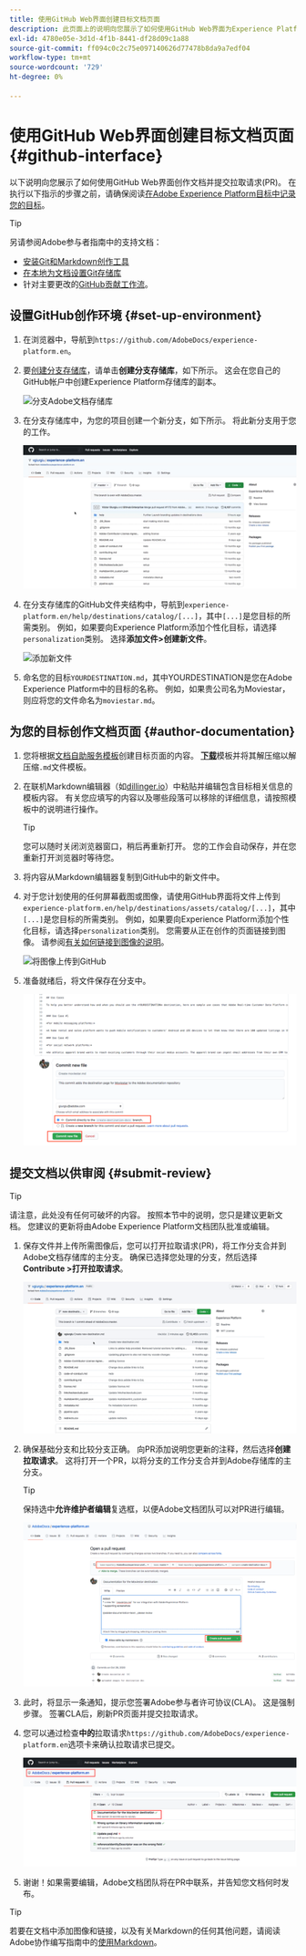 ```yaml
---
title: 使用GitHub Web界面创建目标文档页面
description: 此页面上的说明向您展示了如何使用GitHub Web界面为Experience Platform目标创作文档页面并提交它以供审查。
exl-id: 4780e05e-3d1d-4f1b-8441-df28d09c1a88
source-git-commit: ff094c0c2c75e097140626d77478b8da9a7edf04
workflow-type: tm+mt
source-wordcount: '729'
ht-degree: 0%

---
```


# 使用GitHub Web界面创建目标文档页面 {#github-interface}

以下说明向您展示了如何使用GitHub Web界面创作文档并提交拉取请求(PR)。 在执行以下指示的步骤之前，请确保阅读[在Adobe Experience Platform目标中记录您的目标](./documentation-instructions.md)。

>[!TIP]
>
>另请参阅Adobe参与者指南中的支持文档：
>
>* [安装Git和Markdown创作工具](https://experienceleague.adobe.com/docs/contributor/contributor-guide/setup/install-tools.html)
>* [在本地为文档设置Git存储库](https://experienceleague.adobe.com/docs/contributor/contributor-guide/setup/local-repo.html)
>* 针对主要更改的[GitHub贡献工作流](https://experienceleague.adobe.com/docs/contributor/contributor-guide/setup/full-workflow.html)。

## 设置GitHub创作环境 {#set-up-environment}

1. 在浏览器中，导航到`https://github.com/AdobeDocs/experience-platform.en`。
1. 要[创建分支存储库](https://experienceleague.adobe.com/docs/contributor/contributor-guide/setup/local-repo.html#fork-the-repository)，请单击&#x200B;**创建分支存储库**，如下所示。 这会在您自己的GitHub帐户中创建Experience Platform存储库的副本。

   ![分支Adobe文档存储库](../assets/docs-framework/ssd-fork-repository.gif)

1. 在分支存储库中，为您的项目创建一个新分支，如下所示。 将此新分支用于您的工作。

   ![创建新的GitHub分支](../assets/docs-framework/new-branch-github.gif)

1. 在分支存储库的GitHub文件夹结构中，导航到`experience-platform.en/help/destinations/catalog/[...]`，其中`[...]`是您目标的所需类别。 例如，如果要向Experience Platform添加个性化目标，请选择`personalization`类别。 选择&#x200B;**添加文件>创建新文件**。

   ![添加新文件](../assets/docs-framework/github-navigate-and-create-file.gif)

1. 命名您的目标`YOURDESTINATION.md`，其中YOURDESTINATION是您在Adobe Experience Platform中的目标的名称。 例如，如果贵公司名为Moviestar，则应将您的文件命名为`moviestar.md`。

## 为您的目标创作文档页面 {#author-documentation}

1. 您将根据[文档自助服务模板](./self-service-template.md)创建目标页面的内容。 **[下载](../assets/docs-framework/yourdestination-template.zip)**&#x200B;模板并将其解压缩以解压缩`.md`文件模板。
1. 在联机Markdown编辑器（如[dillinger.io](https://dillinger.io/)）中粘贴并编辑包含目标相关信息的模板内容。 有关您应填写的内容以及哪些段落可以移除的详细信息，请按照模板中的说明进行操作。

   >[!TIP]
   >
   >您可以随时关闭浏览器窗口，稍后再重新打开。 您的工作会自动保存，并在您重新打开浏览器时等待您。
1. 将内容从Markdown编辑器复制到GitHub中的新文件中。
1. 对于您计划使用的任何屏幕截图或图像，请使用GitHub界面将文件上传到`experience-platform.en/help/destinations/assets/catalog/[...]`，其中`[...]`是您目标的所需类别。 例如，如果要向Experience Platform添加个性化目标，请选择`personalization`类别。 您需要从正在创作的页面链接到图像。 请参阅[有关如何链接到图像的说明](https://experienceleague.adobe.com/docs/contributor/contributor-guide/writing-essentials/linking.html#link-to-images)。

   ![将图像上传到GitHub](../assets/docs-framework/upload-image.gif)

1. 准备就绪后，将文件保存在分支中。

   ![确认文件创建](../assets/docs-framework/ssd-confirm-file-creation.png)

## 提交文档以供审阅 {#submit-review}

>[!TIP]
>
>请注意，此处没有任何可破坏的内容。 按照本节中的说明，您只是建议更新文档。 您建议的更新将由Adobe Experience Platform文档团队批准或编辑。

1. 保存文件并上传所需图像后，您可以打开拉取请求(PR)，将工作分支合并到Adobe文档存储库的主分支。 确保已选择您处理的分支，然后选择&#x200B;**Contribute >打开拉取请求**。

   ![创建拉取请求](../assets/docs-framework/ssd-create-pull-request-1.gif)

1. 确保基础分支和比较分支正确。 向PR添加说明您更新的注释，然后选择&#x200B;**创建拉取请求**。 这将打开一个PR，以将分支的工作分支合并到Adobe存储库的主分支。

   >[!TIP]
   >
   >保持选中&#x200B;**允许维护者编辑**&#x200B;复选框，以便Adobe文档团队可以对PR进行编辑。

   ![创建对Adobe文档存储库的拉取请求](../assets/docs-framework/ssd-create-pull-request-2.png)

1. 此时，将显示一条通知，提示您签署Adobe参与者许可协议(CLA)。 这是强制步骤。 签署CLA后，刷新PR页面并提交拉取请求。

1. 您可以通过检查&#x200B;**中的**&#x200B;拉取请求`https://github.com/AdobeDocs/experience-platform.en`选项卡来确认拉取请求已提交。

   ![PR成功](../assets/docs-framework/ssd-pr-successful.png)

1. 谢谢！如果需要编辑，Adobe文档团队将在PR中联系，并告知您文档何时发布。

>[!TIP]
>
>若要在文档中添加图像和链接，以及有关Markdown的任何其他问题，请阅读Adobe协作编写指南中的[使用Markdown](https://experienceleague.adobe.com/docs/contributor/contributor-guide/writing-essentials/markdown.html)。
